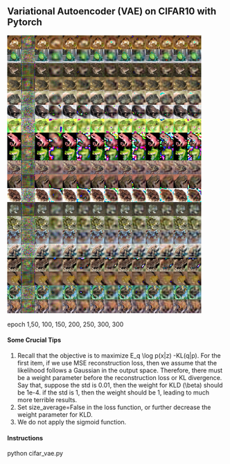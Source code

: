 ## Variational Autoencoder (VAE) on CIFAR10 with Pytorch

![](./figures/test_epoch1.png)![test_epoch1](./figures/test_epoch50.png)![test_epoch1](./figures/test_epoch100.png)![test_epoch1](./figures/test_epoch150.png)![test_epoch1](./figures/test_epoch200.png)![test_epoch1](./figures/test_epoch250.png)![test_epoch1](./figures/test_epoch300.png)

epoch 1,50, 100, 150, 200, 250, 300, 300

#### Some Crucial Tips

1. Recall that the  objective is to maximize E_q \log p(x|z) -KL(q|p). For the first item, if we use MSE reconstruction loss, then we assume that the likelihood follows a Gaussian  in the output space. Therefore, there must be a weight parameter before the reconstruction loss or KL divergence. Say that, suppose the std is 0.01, then the weight for KLD (\beta) should be 1e-4.  if the std is 1, then the weight should be 1, leading to much more terrible results.
2. Set size_average=False in the loss function, or further decrease the weight parameter for KLD.
3. We do not apply the sigmoid function.

#### Instructions

python cifar_vae.py
